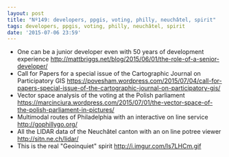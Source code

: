 ```yaml
---
layout: post
title: "Nº149: developers, ppgis, voting, philly, neuchâtel, spirit"
tags: developers, ppgis, voting, philly, neuchâtel, spirit
date: '2015-07-06 23:59'
---
```


* One can be a junior developer even with 50 years of development experience
  http://mattbriggs.net/blog/2015/06/01/the-role-of-a-senior-developer/
* Call for Papers for a special issue of the Cartographic Journal on Participatory GIS
  https://povesham.wordpress.com/2015/07/04/call-for-papers-special-issue-of-the-cartographic-journal-on-participatory-gis/
* Vector space analysis of the voting at the Polish parliament
  https://marcinciura.wordpress.com/2015/07/01/the-vector-space-of-the-polish-parliament-in-pictures/
* Multimodal routes of Philadelphia with an interactive on line service
  http://gophillygo.org/
* All the LIDAR data of the Neuchâtel canton with an on line potree viewer
  http://sitn.ne.ch/lidar/
* This is the real "Geoinquiet" spirit
  http://i.imgur.com/Is7LHCm.gif

